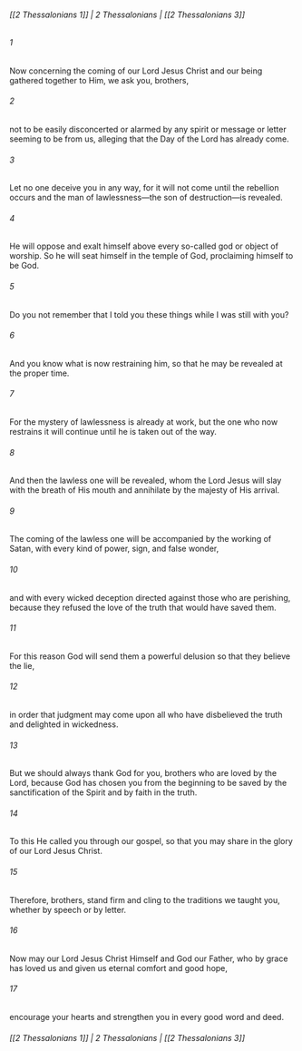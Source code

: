###### [[2 Thessalonians 1]] | 2 Thessalonians | [[2 Thessalonians 3]]

###### 1
Now concerning the coming of our Lord Jesus Christ and our being gathered together to Him, we ask you, brothers,
###### 2
not to be easily disconcerted or alarmed by any spirit or message or letter seeming to be from us, alleging that the Day of the Lord has already come.
###### 3
Let no one deceive you in any way, for it will not come until the rebellion occurs and the man of lawlessness—the son of destruction—is revealed.
###### 4
He will oppose and exalt himself above every so-called god or object of worship. So he will seat himself in the temple of God, proclaiming himself to be God.
###### 5
Do you not remember that I told you these things while I was still with you?
###### 6
And you know what is now restraining him, so that he may be revealed at the proper time.
###### 7
For the mystery of lawlessness is already at work, but the one who now restrains it will continue until he is taken out of the way.
###### 8
And then the lawless one will be revealed, whom the Lord Jesus will slay with the breath of His mouth and annihilate by the majesty of His arrival.
###### 9
The coming of the lawless one will be accompanied by the working of Satan, with every kind of power, sign, and false wonder,
###### 10
and with every wicked deception directed against those who are perishing, because they refused the love of the truth that would have saved them.
###### 11
For this reason God will send them a powerful delusion so that they believe the lie,
###### 12
in order that judgment may come upon all who have disbelieved the truth and delighted in wickedness.
###### 13
But we should always thank God for you, brothers who are loved by the Lord, because God has chosen you from the beginning to be saved by the sanctification of the Spirit and by faith in the truth.
###### 14
To this He called you through our gospel, so that you may share in the glory of our Lord Jesus Christ.
###### 15
Therefore, brothers, stand firm and cling to the traditions we taught you, whether by speech or by letter.
###### 16
Now may our Lord Jesus Christ Himself and God our Father, who by grace has loved us and given us eternal comfort and good hope,
###### 17
encourage your hearts and strengthen you in every good word and deed.

###### [[2 Thessalonians 1]] | 2 Thessalonians | [[2 Thessalonians 3]]
